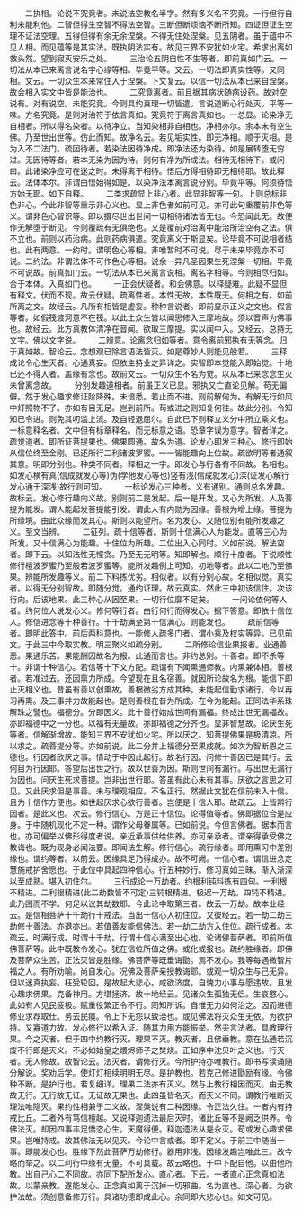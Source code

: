 <!-- { "loadSidebar": true } -->
　　二执相。论说不究竟者。未说法空教名半字。然有多义名不究竟。一行但行自利未能利他。二智但得生空智不得法空智。三断但断烦恼不断所知。四证但证生空理不证法空理。五得但得有余无余涅槃。不得无住处涅槃。见五阴者。虽于蕴中不见人相。而见蕴等是其实法。既执阴法实有。故见三界不安犹如火宅。希求出离如救头然。望到寂灭安乐之处。
　　三治论五阴自性不生等者。即前真如门云。一切法从本已来离言说名字心缘等相。毕竟平等。又云。一切法即真实性等。又同相。文云。一切众生本来常住入于涅槃。下文复云。以信一切法从本已来自涅槃。故会相入实文中皆是能治也。
　　二究竟离者。前且据其病状随病设药。故对空说有。对有说空。未能究竟。今则具约真理一切皆遣。言说道断心行处灭。平等一味。方名究竟。是则对治符于依言真如。究竟符于离言真如也。一总显。论染净无自相者。所以得名染者。以待净立。当知染相非自相也。净相亦尔。余本末有空生佛。乃至世出世等。仿此而知。故净名云。若见垢实性。即无净相。顺于灭相。是为入不二法门。疏因待者。若染法因待净成。即净法还为染待。如是展转堕无穷过。无因待等者。若本无染为因为待。则何有净为所成法。相待无相待下。或问曰。此诸染净应可在迷之时。未得离于相待。悟后方得相待即无相待耶。故此释云。法体本尔。非谓由悟始得如是。以染净法本离言说分别。毕竟平等。何须待悟方始无耶。如下自释。
　　二类求疏显上非心者。此显非智等一句。上则总标非色非心。今此非智等重示非心义也。显上非色者如前可见。亦可此句重覆前非色等义。谓非色心智识等。即以摄尽世出世间一切相待诸法皆无也。今恐闻此无。故便作无解堕于断见。今则覆疏有无俱绝也。又是覆前对治离中能治所治空有之法。俱不立也。前则以药治病。此则药病俱遣。究竟离义于斯显矣。论毕竟不可说相者结也。此有两意。一约时。谓明色心等相。非唯暂时不可说。尽于未来毕竟亦不可说。二约法。非谓法体不可作色心等相。说余一异凡圣因果生死涅槃一切相。毕竟不可说故。前真如门云。一切法从本已来离言说相。离名字相等。今则相尽归如。合于本体。入真如门也。
　　一正会伏疑者。和会佛意。以释疑难。此疑不显但有释文。伏而不现。故云伏疑。疏离性者。本性无故。本性既无。何相之有。如前所离之文。故经云。凡所有相皆是虚妄。种种言说者。即前显示正义之文也。假言等者。如假筏渡河意不在筏。以此土众生皆以闻思修入三摩地故。须以音声为佛事也。故经云。此方真教体清净在音闻。欲取三摩提。实以闻中入。又经云。总持无文字。佛以文字说。
　　二辨意。论离念归如等者。意令离前邪执有无等念。归于真如故。智论云。念想观已除言语法皆灭。如是尊妙人则能见般若。
　　三释成论令心生灭者。心通真妄。但依主持业之异详之。实智即本觉能入即始觉。十地已还不得入者。盖缘有念也。故前文云。一切众生不名为觉。以从本已来念念生灭未曾离念故。
　　分别发趣道相者。前虽正义已显。邪执又亡直论见解。苟无偏僻。然于发心趣求修证阶降殊。未谙悉。若止而不进。则前解何为。有解无行如风中灯照物不了。亦如有目无足。岂到前所。苟或进之则知复何往。故此分别。令知知已令进。则免其叨滥上流。及自轻退屈尔。自此已下则释立义分中所立乘义也。一标意释名者。文中但有标章释名。而无标意之语。恐章字误为意字。智者详之。疏觉道者。即所证菩提果也。佛果圆通。故名为道。论发心即发三种心。修行即始从信位终至金刚。已还所行二利诸波罗蜜。一一皆能趣向上位故。疏欲明等者通叙其意。明即分别也。种类不同者。释相之一字。即发心与行各有不同故。名相也。如发心横有真(信成就发心等)伪(学他发心等也)竖有浅(信成就发心)深(证发心解行发心通于深浅)故行则可知。
　　一标论发心三种者。义有通别。通则总名发趣。故标云。发心修行趣向义故。别则前二是发起。后一是开发。又心为所发。人及菩提为能发。谓人能起发菩提能引发。谓此人有内勋为因缘。善根为增上缘。菩提为所缘境。由此众缘而发其心。斯则以能望所。名为发心。又随位别有能所发趣之义。至文当辨。
　　二征列。疏十信等者。斯则十信满心人为能发。直等三心为所发。又十信满心为能趣。十住位为所趣。二位出入心同时。义如前说。解法空者。即下云。以知法性无悭贪。乃至无无明等。知即解也。顺行十度者。下说顺性修行檀波罗蜜乃至般若波罗蜜等。能所发趣例上可知。初地等者。此以二地乃至佛果。辨能所发趣等义。前二下料拣优劣。相似者。以有分别心故。名相似觉。真实者。以得无分别智故。即随分觉。通约证理。故云真实。然此三中初该信住。次该行向。后该地果。此三种心从因至果。一切行位靡不足矣。
　　一问论依何等人者。约何位人说发心义。修何等行者。由行何行而得发心。据下答意。即依十信位人。修信进念等十种善行。十千劫满至第十信满心。则能发也。
　　疏前信等者。即明此答中。前后两科意也。一能修人疏多门者。谓小乘及权实等异。已见前文。于此三中今取实教。明三聚义如疏分别。
　　二所修论信业果报者。业通善恶。果通乐苦。果能酬因故名为报。此通而言也。非约总别。十善者。即不杀等十。非谓十种信心。若信等十下文方配。疏谓有下闻熏通师教。内熏兼体相。善根者。若准过去。还因熏力所成。今望现在且名宿善。就因所论故名为根。能信下即止灭相义也。昔虽有善以创熏故。善根微劣方成其种。未能起信勤求诸行。今以再习再熏。及三事并力故能起也。是则善根在昔为所成。在今为能起。正同法华系珠解珠之譬也。福德分。分即因义。此十善行始成世间有漏福。终成出世无漏福故。亦即福德中之一分也。以福有无量故。亦即福德之分齐也。显非智慧故。论厌生死等者。信解渐增故。能知三界不安犹如火宅。所以厌之。知菩提佛果是极清凉。所以求之。疏菩提分等。亦如前说。此二分并上福德分至果成就。如次为智断恩之三德也。行因者欣厌之事。情动于中因此起行。故名行因。问修十善因已是其行。云何目为行因耶。答望后出世之行。故以世善为因。斯则世间有漏行。与出世无漏行为因也。问厌生死求菩提。岂非出世行耶。答虽有此心未有其事。厌欲之言思之可见。又此厌求但是事善。未与理观相应。不名正行。然据此文犹在信前未入十信。且为十信作方便也。如世起厌求心欲行善者。岂便是十信人耶。故疏云。上皆辨行因者。是此义也。次云。修行信心。方是正十信位。论得值等者。佛即据位合是应身。于中随机现化不定一种。谓作父母眷属等。已如前说。今但言佛者。据本而言也。亦可偏举以佛形得度者说。亲近承事供给供养。亦可亲承者。谓亲得承受佛之教诲也。既为现身必闻法要。即闻法生解。修行信心。疏行缘者。即用熏习中差别缘也。谓约等者。以前云。因缘具足乃得成办。故不可阙。十信心者。谓信进念定慧施戒护舍愿也。于此位中具起四种信心。行五种妙行。修习真如三昧。渐入渐深以至成熟。堪入初住尔。
　　三行成论一万劫者。约根利钝料拣有四句。一利根不精进。二利根精进(此二劫数皆不可定)三钝根精进。极迟一万劫。四钝不精进。此乃困而不学。何足以议其劫数耶。今此论中取第三者。故云一万劫。故本业经云。是信相菩萨十千劫行十戒法。当出十信心入初住位。又彼经云。若一劫二劫三劫修十善法。亦退亦出。若值善友能信佛法。若一劫二劫方入住位。疏行成者。本疏云。时满行成。时谓十千劫。行谓十信心满至出心也。论诸佛菩萨者。即前所值佛菩萨等。此中既教令发心。犹在信位所值之佛。或化或报也。疏约胜缘者。即佛及菩萨众生苦。正法灭皆是胜缘。佛菩萨等既垂诲勖。焉不发心。我等每遇微智片福之人。有所劝喻。尚自发心。况佛及菩萨亲授教诲耶。或观一切众生与己无异。但以迷真执妄。枉受轮回。是故起大悲心。咸欲济度。自愧力小事与愿违故。且发心趣求佛果。克备神用。方堪拯济。故十地经云。见诸众生孤独无侣。生哀愍心。此如有人见民疲极。赋重役繁正令不行。罔知所诉。自惟无力如何治之。因而进德修业求荐取仕。务去民瘼。令上下无怨以致治也。或见佛法将灭众生无依。为欲护持。又寡道力故。发心修行以希入证。随其力用方能振举。然夫言法者。具教理行果。今之灭者。但于四中约教行灭。理果不灭。教灭者。且佛垂教。意在弘通若沉废不行即是灭义。不必如始皇之煨烬师子之焚烧。正如序中沈贝叶之义也。行灭者。无人修故。故智论云。法灭者。谓修行灭。今所护持亦唯教行。即书写读诵随分解说。奖劝后学。使灯灯相续明明无尽。是护教也。若克己修进勖励有缘。令佛种不断。是护行也。若复细详。理果二法亦有灭义。然与上教行相因而灭。由无教故无行。无行故无证。无证故无果也。此四虽皆名灭。而灭义不同。谓教行唯断灭理法唯隐灭。果约性相兼于二义故。涅槃说有二种因缘。令正法久住。一者内有持戒比丘。二者外有笃信檀越。又说释迦遗法最后灭时。诸比丘等不是阙乏供养。令佛法灭。却因四事丰足憍恣心生。天魔得便。释迦遗法从是永灭。苟或发心趣求佛果。岂唯持戒。故其佛法无以见灭。今论中言或者。即不定义。于前三中随当一事。即能发心也。胜缘下然此菩萨万劫修行。器用非浅。因缘发趣岂唯此三。故今略而举之。以二利行中缘有无量。不可具载。故云略也。于中下配自他。以由他所教。出自己心二不同故。亦同下配所发心。直心者。下云。一者直心正念真如法故。以蒙亲教。遂能发心。正念真如离于沉掉一切邪曲。名为直也。深心者。为欲护法故。须创意备修万行。具诸功德即成此心。余同即大悲心也。如文可见。

